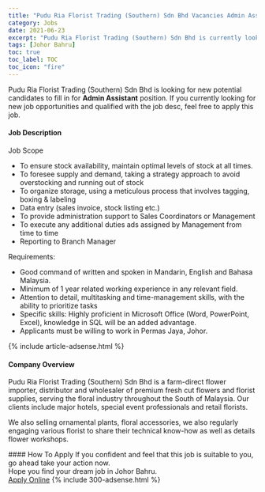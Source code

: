 ```yaml
---
title: "Pudu Ria Florist Trading (Southern) Sdn Bhd Vacancies Admin Assistant" 
category: Jobs 
date: 2021-06-23 
excerpt: "Pudu Ria Florist Trading (Southern) Sdn Bhd is currently looking for suitable person to fill in the Admin Assistant which based in Johor Bahru" 
tags: [Johor Bahru] 
toc: true 
toc_label: TOC 
toc_icon: "fire" 
--- 
```


<p>Pudu Ria Florist Trading (Southern) Sdn Bhd is looking for new potential candidates to fill in for <b>Admin Assistant</b> position. If you currently looking for new job opportunities and qualified with the job desc, feel free to apply this job.
</p><div><div><h4>Job Description</h4></div><div><div><span><div><p>Job Scope</p><ul><li>To ensure stock availability, maintain optimal levels of stock at all times.</li><li>To foresee supply and demand, taking a strategy approach to avoid overstocking and running out of stock</li><li>To organize storage, using a meticulous process that involves tagging, boxing &amp; labeling</li><li>Data entry (sales invoice, stock listing etc.)</li><li>To provide administration support to Sales Coordinators or Management</li><li>To execute any additional duties ads assigned by Management from time to time</li><li>Reporting to Branch Manager</li></ul><p>Requirements:</p><ul><li><span>Good command of written and spoken in Mandarin, English and Bahasa Malaysia.</span></li><li><span>Minimum of 1 year related working experience in any relevant field.&#160;</span></li><li><span>Attention to detail, multitasking and time-management skills, with the ability to prioritize tasks</span></li><li><span>Specific skills: Highly proficient in Microsoft Office (Word, PowerPoint, Excel), knowledge in SQL will be an added advantage.</span></li><li><span>Applicants must be willing to work in Permas Jaya, Johor.</span></li></ul></div></span></div></div></div> 
{% include article-adsense.html %} 
<div><div><h4>Company Overview</h4></div><div><div><span><div><p>Pudu Ria Florist Trading (Southern) Sdn Bhd is a farm-direct flower importer, distributor and wholesaler of premium fresh cut flowers and florist supplies, serving the floral industry throughout the South of Malaysia. Our clients include major hotels, special event professionals and retail florists.</p><p>We also selling ornamental plants, floral accessories, we also regularly engaging various florist to share their technical know-how as well as details flower workshops.</p></div></span></div></div></div> 
#### How To Apply 
If you confident and feel that this job is suitable to you, go ahead take your action now. <br/> 
Hope you find your dream job in Johor Bahru. <br/> 
<a href="https://www.jobstreet.com.my/en/job/admin-assistant-4596581?jobId=jobstreet-my-job-4596581&" class="btn btn--info" target="_blank" rel="nofollow noopenner">Apply Online</a> 
{% include 300-adsense.html %} 